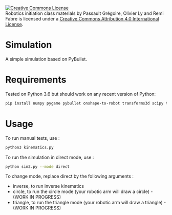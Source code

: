 <a rel="license" href="http://creativecommons.org/licenses/by/4.0/"><img alt="Creative Commons License" style="border-width:0" src="https://i.creativecommons.org/l/by/4.0/88x31.png" /></a><br /><span xmlns:dct="http://purl.org/dc/terms/" property="dct:title">Robotics initiation class materials</span> by <span xmlns:cc="http://creativecommons.org/ns#" property="cc:attributionName">Passault Grégoire, Olivier Ly and Remi Fabre</span> is licensed under a <a rel="license" href="http://creativecommons.org/licenses/by/4.0/">Creative Commons Attribution 4.0 International License</a>.

# Simulation
A simple simulation based on PyBullet.

# Requirements
Tested on Python 3.6 but should work on any recent version of Python:
```bash
pip install numpy pygame pybullet onshape-to-robot transforms3d scipy termcolor
```

# Usage
To run manual tests, use :
```bash
python3 kinematics.py
```
To run the simulation in direct mode, use :
```bash
python sim2.py --mode direct
```
To change mode, replace direct by the following arguments :
- inverse, to run inverse kinematics
- circle, to run the circle mode (your robotic arm will draw a circle) - (WORK IN PROGRESS)
- triangle, to run the triangle mode (your robotic arm will draw a triangle) - (WORK IN PROGRESS)
